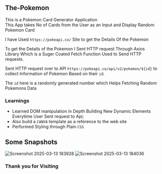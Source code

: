 ## The-Pokemon 
This is a Pokemon Card Generator Application  
This App takes No of Cards from the User as an Input and Display Random Pokemon Card

I have Used `https://pokeapi.co/` Site to get the Details Of the Pokemon

To get the Details of the Pokemon I Sent HTTP request Through Axios Library Which is a Suger Coated Fetch Function Used to Send HTTP requests.

Sent HTTP request over to API `https://pokeapi.co/api/v2/pokemon/${id}` to collect Information of Pokemon Based on their `id`.  

The `id` here is a randomly generated number which Helps Fetching Random Pokemons Data

### Learnings
- Learned DOM manipulation in Depth Building New Dynamic Elements Everytime User Sent request to Api;
- Also build a `CANVA` template as a reference to the web site
- Performed Styling through Plain `CSS`

## Some Snapshots

![Screenshot 2025-03-13 183928](https://github.com/user-attachments/assets/f91771ba-9017-43ac-bbb1-e4b50e8c094c)
![Screenshot 2025-03-13 184036](https://github.com/user-attachments/assets/448bfd08-1a22-4f7a-b35c-fa1ebd78f8de)


### Thank you for Visiting
